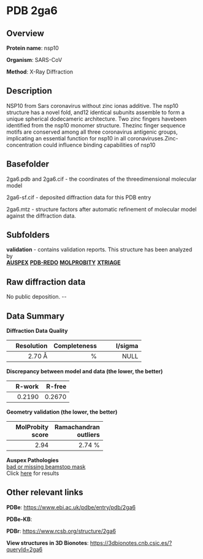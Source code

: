 # PDB 2ga6

## Overview

**Protein name**: nsp10

**Organism**: SARS-CoV

**Method**: X-Ray Diffraction

## Description

NSP10 from Sars coronavirus without zinc ionas additive. The nsp10 structure has a novel fold, and12 identical subunits assemble to form a unique spherical dodecameric architecture. Two zinc fingers havebeen identified from the nsp10 monomer structure. Thezinc finger sequence motifs are conserved among all three coronavirus antigenic groups, implicating an essential function for nsp10 in all coronaviruses.Zinc-concentration could influence binding capabilities of nsp10

## Basefolder

2ga6.pdb and 2ga6.cif - the coordinates of the threedimensional molecular model

2ga6-sf.cif - deposited diffraction data for this PDB entry

2ga6.mtz - structure factors after automatic refinement of molecular model against the diffraction data.

## Subfolders





**validation** - contains validation reports. This structure has been analyzed by <br>[**AUSPEX**](https://github.com/thorn-lab/coronavirus_structural_task_force/tree/master/pdb/nsp10/SARS-CoV/2ga6/validation/auspex) [**PDB-REDO**](https://github.com/thorn-lab/coronavirus_structural_task_force/tree/master/pdb/nsp10/SARS-CoV/2ga6/validation/pdb-redo) [**MOLPROBITY**](https://github.com/thorn-lab/coronavirus_structural_task_force/tree/master/pdb/nsp10/SARS-CoV/2ga6/validation/molprobity) [**XTRIAGE**](https://github.com/thorn-lab/coronavirus_structural_task_force/blob/master/pdb/nsp10/SARS-CoV/2ga6/validation/Xtriage_output.log)  



## Raw diffraction data

No public deposition. --<br> 

## Data Summary
**Diffraction Data Quality**

|   | Resolution | Completeness| I/sigma |
|---|-------------:|----------------:|--------------:|
|   |2.70 Å|      %|<img width=50/>NULL |

**Discrepancy between model and data (the lower, the better)**

|   | **R-work**| **R-free**   
|---|-------------:|----------------:|           
||  0.2190|  0.2670|

**Geometry validation (the lower, the better)**

|   |**MolProbity<br>score**| **Ramachandran<br>outliers** 
|---|-------------:|----------------:|
||  2.94|  2.74 %|

**Auspex Pathologies**<br> [bad or missing beamstop mask](https://www.auspex.de/pathol/#2)<br>Click [here](https://github.com/thorn-lab/coronavirus_structural_task_force/blob/master/pdb/nsp10/SARS-CoV/2ga6/validation/auspex/2ga6_auspex_comments.txt)  for results

 



## Other relevant links 
**PDBe**:  https://www.ebi.ac.uk/pdbe/entry/pdb/2ga6

**PDBe-KB**:  
 
**PDBr**: https://www.rcsb.org/structure/2ga6 

**View structures in 3D Bionotes**: https://3dbionotes.cnb.csic.es/?queryId=2ga6

